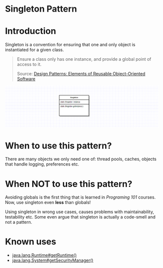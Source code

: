 # Singleton Pattern
# Introduction
Singleton is a convention for ensuring that one and only object is instantiated for a given class. 
<blockquote>
Ensure a class only has one instance, and provide a global point of access to it.

Source: [Design Patterns: Elements of Reusable Object-Oriented Software](https://www.amazon.com/Design-Patterns-Elements-Reusable-Object-Oriented/dp/0201633612)
</blockquote>

![alt text](https://github.com/gentaliti/javadesignpatterns/blob/master/singleton/src/main/resources/images/singleton-diagram.PNG)


# When to use this pattern?
There are many objects we only need one of: thread pools, caches, objects that handle logging, preferences etc.

# When NOT to use this pattern?
Avoiding globals is the first thing that is learned in <i>Programing 101</i> courses. Now, use singleton even <b>less</b> than globals!

Using singleton in wrong use cases, causes problems with maintainability, testability etc. Some even argue that singleton is actually a code-smell and not a pattern.

# Known uses
- [java.lang.Runtime#getRuntime()](https://docs.oracle.com/javase/8/docs/api/java/lang/Runtime.html#getRuntime--)
- [java.lang.System#getSecurityManager()](https://docs.oracle.com/javase/8/docs/api/java/lang/System.html#getSecurityManager--)
